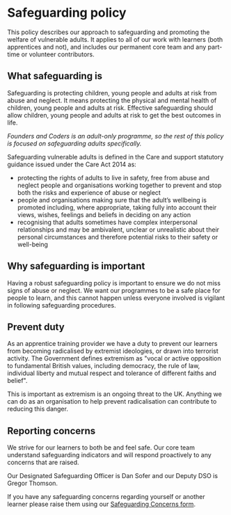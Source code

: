 # Safeguarding policy

This policy describes our approach to safeguarding and promoting the welfare of vulnerable adults. It applies to all of our work with learners (both apprentices and not), and includes our permanent core team and any part-time or volunteer contributors.

## What safeguarding is

Safeguarding is protecting children, young people and adults at risk from abuse and neglect. It means protecting the physical and mental health of children, young people and adults at risk. Effective safeguarding should allow children, young people and adults at risk to get the best outcomes in life.

_Founders and Coders is an adult-only programme, so the rest of this policy is focused on safeguarding adults specifically._

Safeguarding vulnerable adults is defined in the Care and support statutory guidance issued under the Care Act 2014 as:

- protecting the rights of adults to live in safety, free from abuse and neglect people and organisations working together to prevent and stop both the risks and experience of abuse or neglect
- people and organisations making sure that the adult’s wellbeing is promoted including, where appropriate, taking fully into account their views, wishes, feelings and beliefs in deciding on any action
- recognising that adults sometimes have complex interpersonal relationships and may be ambivalent, unclear or unrealistic about their personal circumstances and therefore potential risks to their safety or well-being

## Why safeguarding is important

Having a robust safeguarding policy is important to ensure we do not miss signs of abuse or neglect. We want our programmes to be a safe place for people to learn, and this cannot happen unless everyone involved is vigilant in following safeguarding procedures.

## Prevent duty

As an apprentice training provider we have a duty to prevent our learners from becoming radicalised by extremist ideologies, or drawn into terrorist activity. The Government defines extremism as "vocal or active opposition to fundamental British values, including democracy, the rule of law, individual liberty and mutual respect and tolerance of different faiths and belief".

This is important as extremism is an ongoing threat to the UK. Anything we can do as an organisation to help prevent radicalisation can contribute to reducing this danger.

## Reporting concerns

We strive for our learners to both be and feel safe. Our core team understand safeguarding indicators and will respond proactively to any concerns that are raised.

Our Designated Safeguarding Officer is Dan Sofer and our Deputy DSO is Gregor Thomson.

If you have any safeguarding concerns regarding yourself or another learner please raise them using our [Safeguarding Concerns form](https://airtable.com/shr3X3AAoT8JJwyb7).
